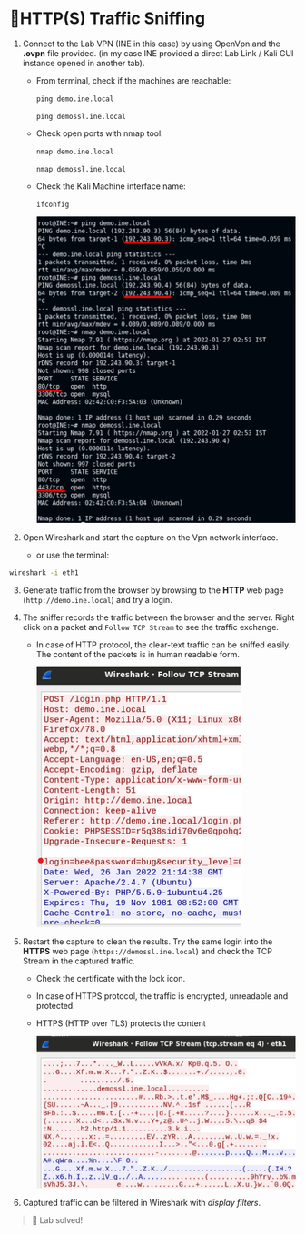 # 🔬HTTP(S) Traffic Sniffing

1. Connect to the Lab VPN (INE in this case) by using OpenVpn and the **.ovpn** file provided. (in my case INE provided a direct Lab Link / Kali GUI instance opened in another tab).
   *   From terminal, check if the machines are reachable:

       `ping demo.ine.local`

       `ping demossl.ine.local`
   *   Check open ports with nmap tool:

       `nmap demo.ine.local`

       `nmap demossl.ine.local`
   *   Check the Kali Machine interface name:

       `ifconfig`

       <img src="../../penetration-testing-prerequisites/.gitbook/assets/image-20220126224915778.png" alt="" data-size="original">
   
2. Open Wireshark and start the capture on the Vpn network interface.
   * or use the terminal: 
   
```bash
wireshark -i eth1
```

3. Generate traffic from the browser by browsing to the **HTTP** web page (`http://demo.ine.local`) and try a login.

4. The sniffer records the traffic between the browser and the server. Right click on a packet and `Follow TCP Stream` to see the traffic exchange.
   *   In case of HTTP protocol, the clear-text traffic can be sniffed easily. The content of the packets is in human readable form.

       ![](../../penetration-testing-prerequisites/.gitbook/assets/image-20220126221608902.png)
   
5. Restart the capture to clean the results. Try the same login into the **HTTPS** web page (`https://demossl.ine.local`) and check the TCP Stream in the captured traffic.
   * Check the certificate with the lock icon.
   * In case of HTTPS protocol, the traffic is encrypted, unreadable and protected.
   *   HTTPS (HTTP over TLS) protects the content

       ![](../../penetration-testing-prerequisites/.gitbook/assets/image-20220126222042593.png)
   
6. Captured traffic can be filtered in Wireshark with _display filters_.

> 📍 Lab solved!
